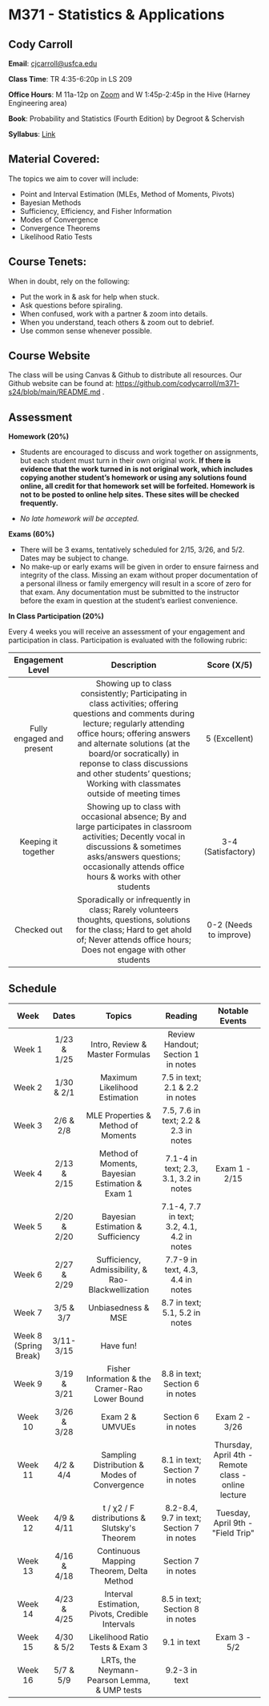 # M371 - Statistics & Applications


## Cody Carroll

**Email**: cjcarroll@usfca.edu

**Class Time**: TR 4:35-6:20p in LS 209

**Office Hours**:  M 11a-12p on [Zoom](https://usfca.zoom.us/my/cody.carroll) and W 1:45p-2:45p in the Hive (Harney Engineering area)

**Book**: Probability and Statistics (Fourth Edition) by Degroot & Schervish

**Syllabus**: [Link](https://github.com/codycarroll/m371-s24/blob/main/syllabus/M371-S24-Syllabus.pdf)

## Material Covered: 

The topics we aim to cover will include:
- Point and Interval Estimation (MLEs, Method of Moments, Pivots)
- Bayesian Methods
- Sufficiency, Efficiency, and Fisher Information
- Modes of Convergence
- Convergence Theorems
- Likelihood Ratio Tests

## Course Tenets:

When in doubt, rely on the following:
- Put the work in & ask for help when stuck.
- Ask questions before spiraling.
- When confused, work with a partner & zoom into details.
- When you understand, teach others & zoom out to debrief.
- Use common sense whenever possible.

## Course Website
The class will be using Canvas & Github to distribute all resources.
Our Github website can be found at: https://github.com/codycarroll/m371-s24/blob/main/README.md .

## Assessment

**Homework (20%)**
- Students are encouraged to discuss and work together on assignments, but each student must turn in their own original work. **If there is evidence that the work turned in is not original work, which includes copying another student’s homework or using any solutions found online, all credit for that homework set will be forfeited. Homework is not to be posted to online help sites. These sites will be checked frequently.**
  
- _No late homework will be accepted._

**Exams (60%)**
- There will be 3 exams, tentatively scheduled for 2/15, 3/26, and 5/2. Dates may be subject to change. 
- No make-up or early exams will be given in order to ensure fairness and integrity of the class. Missing an exam without proper documentation of a personal illness or family emergency will result in a score of zero for that exam. Any documentation must be submitted to the instructor before the exam in question at the student’s earliest convenience.

**In Class Participation (20%)**

Every 4 weeks you will receive an assessment of your engagement and participation in class. Participation is evaluated with the following rubric:


|Engagement Level | Description | Score (X/5) |
| :---:  | :---:  | :---: |
|Fully engaged and present|Showing up to class consistently; Participating in class activities; offering questions and comments during lecture; regularly attending office hours; offering answers and alternate solutions (at the board/or socratically) in reponse to class discussions and other students’ questions; Working with classmates outside of meeting times| 5 (Excellent)|
|Keeping it together|Showing up to class with occasional absence; By and large participates in classroom activities; Decently vocal in discussions & sometimes asks/answers questions; occasionally attends office hours & works with other students| 3-4 (Satisfactory)|
|Checked out | Sporadically or infrequently in class; Rarely volunteers thoughts, questions, solutions for the class; Hard to get ahold of; Never attends office hours; Does not engage with other students| 0-2 (Needs to improve)|

## Schedule

|Week | Dates | Topics | Reading | Notable Events |
| :---:  | :---:  | :---:  | :---:  | :---: |
|Week 1| 1/23 & 1/25 | Intro, Review & Master Formulas | Review Handout; Section 1 in notes |  |
|Week 2| 1/30 & 2/1  | Maximum Likelihood Estimation | 7.5 in text; 2.1 & 2.2 in notes|  |
|Week 3| 2/6 & 2/8  | MLE Properties & Method of Moments | 7.5, 7.6 in text; 2.2 & 2.3 in notes |  |
|Week 4| 2/13 & 2/15 | Method of Moments, Bayesian Estimation & Exam 1| 7.1-4 in text;  2.3, 3.1, 3.2 in notes | Exam 1 - 2/15 |
|Week 5| 2/20 & 2/20 | Bayesian Estimation & Sufficiency | 7.1-4, 7.7 in text; 3.2, 4.1, 4.2 in notes |  |
|Week 6| 2/27 & 2/29 | Sufficiency, Admissibility, & Rao-Blackwellization | 7.7-9 in text, 4.3, 4.4 in notes |  |
|Week 7| 3/5 & 3/7 |  Unbiasedness & MSE | 8.7 in text; 5.1, 5.2 in notes | |
|Week 8 (Spring Break)| 3/11-3/15 | Have fun! | |  |
|Week 9| 3/19 & 3/21 | Fisher Information & the Cramer-Rao Lower Bound| 8.8 in text; Section 6 in notes |  |
|Week 10| 3/26 & 3/28 | Exam 2 & UMVUEs | Section 6 in notes | Exam 2 - 3/26 |
|Week 11| 4/2 & 4/4 | Sampling Distribution & Modes of Convergence| 8.1 in text; Section 7 in notes | Thursday, April 4th - Remote class - online lecture |
|Week 12| 4/9 & 4/11 | t / &chi;2 / F distributions & Slutsky's Theorem| 8.2-8.4, 9.7 in text; Section 7 in notes | Tuesday, April 9th - "Field Trip"  |
|Week 13| 4/16 & 4/18 |Continuous Mapping Theorem, Delta Method | Section 7 in notes |  |
|Week 14| 4/23 & 4/25 | Interval Estimation, Pivots, Credible Intervals | 8.5 in text; Section 8 in notes |  |
|Week 15| 4/30 & 5/2 | Likelihood Ratio Tests & Exam 3 | 9.1 in text | Exam 3 - 5/2 |
|Week 16| 5/7 & 5/9 | LRTs, the Neymann-Pearson Lemma, & UMP tests| 9.2-3 in text|  |
